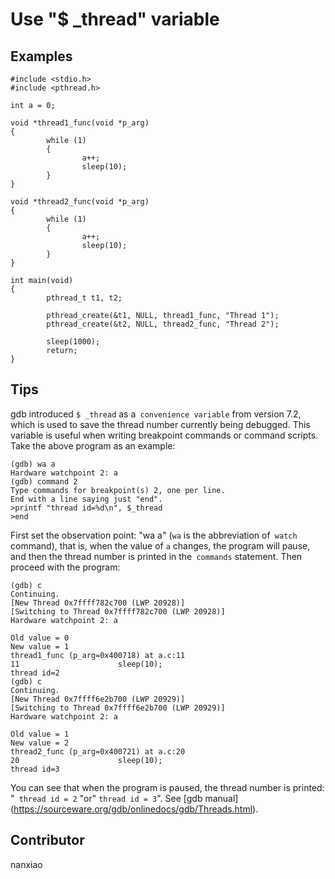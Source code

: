 # Use &quot;$ _thread&quot; variable
## Examples
	#include <stdio.h>
	#include <pthread.h>
	
	int a = 0;
	
	void *thread1_func(void *p_arg)
	{
	        while (1)
	        {
	                a++;
	                sleep(10);
	        }
	}
	
	void *thread2_func(void *p_arg)
	{
	        while (1)
	        {
	                a++;
	                sleep(10);
	        }
	}
	
	int main(void)
	{
	        pthread_t t1, t2;
	
	        pthread_create(&t1, NULL, thread1_func, "Thread 1");
			pthread_create(&t2, NULL, thread2_func, "Thread 2");
	
	        sleep(1000);
	        return;
	}

## Tips
gdb introduced `$ _thread` as a` convenience variable` from version 7.2, which is used to save the thread number currently being debugged. This variable is useful when writing breakpoint commands or command scripts. Take the above program as an example:
	
	(gdb) wa a
	Hardware watchpoint 2: a
	(gdb) command 2
	Type commands for breakpoint(s) 2, one per line.
	End with a line saying just "end".
	>printf "thread id=%d\n", $_thread
	>end

First set the observation point: &quot;wa a&quot; (`wa` is the abbreviation of` watch` command), that is, when the value of `a` changes, the program will pause, and then the thread number is printed in the` commands` statement.
Then proceed with the program:

	(gdb) c
	Continuing.
	[New Thread 0x7ffff782c700 (LWP 20928)]
	[Switching to Thread 0x7ffff782c700 (LWP 20928)]
	Hardware watchpoint 2: a
	
	Old value = 0
	New value = 1
	thread1_func (p_arg=0x400718) at a.c:11
	11                      sleep(10);
	thread id=2
	(gdb) c
	Continuing.
	[New Thread 0x7ffff6e2b700 (LWP 20929)]
	[Switching to Thread 0x7ffff6e2b700 (LWP 20929)]
	Hardware watchpoint 2: a
	
	Old value = 1
	New value = 2
	thread2_func (p_arg=0x400721) at a.c:20
	20                      sleep(10);
	thread id=3

You can see that when the program is paused, the thread number is printed: &quot;` thread id = 2` &quot;or&quot; `thread id = 3`&quot;.
See [gdb manual] (https://sourceware.org/gdb/onlinedocs/gdb/Threads.html).

## Contributor

nanxiao

